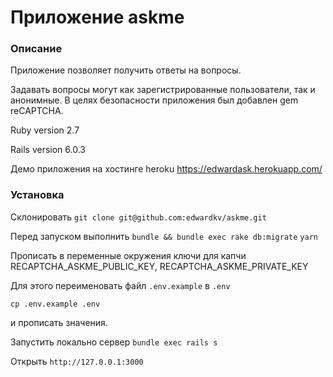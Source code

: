 # Приложение askme

### Описание
Приложение позволяет получить ответы на вопросы.

Задавать вопросы могут как зарегистрированные пользователи, так и анонимные. 
В целях безопасности приложения был добавлен gem reCAPTCHA.

Ruby version 2.7

Rails version 6.0.3

Демо приложения на хостинге heroku https://edwardask.herokuapp.com/

### Установка

Склонировать
```git clone git@github.com:edwardkv/askme.git```

Перед запуском выполнить
```bundle && bundle exec rake db:migrate``` 
```yarn```

Прописать в переменные окружения ключи для капчи RECAPTCHA_ASKME_PUBLIC_KEY, RECAPTCHA_ASKME_PRIVATE_KEY

Для этого переименовать файл ```.env.example``` в ```.env```

```cp .env.example .env```

и пропиcать значения.

Запустить локально сервер 
```bundle exec rails s``` 

Открыть ```http://127.0.0.1:3000```
